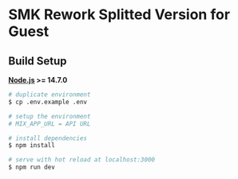 # SMK Rework Splitted Version for Guest

## Build Setup
**[Node.js](https://nodejs.org/en/download/current) >= 14.7.0**

```bash
# duplicate environment
$ cp .env.example .env

# setup the environment
# MIX_APP_URL = API URL

# install dependencies
$ npm install

# serve with hot reload at localhost:3000
$ npm run dev
```
